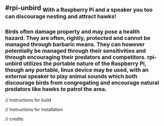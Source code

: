 #rpi-unbird
<sub>With a Raspberry Pi and a speaker you too can discourage nesting and attract hawks!</sub>
----------
<sub>Birds often damage property and may pose a health hazard. They are often, rightly, protected and cannot be managed through barbaric means. They can however potentially be managed through their sensitivities and through encouraging their predators and competitors. rpi-unbird utilizes the portable nature of the Raspberry Pi, though any portable, linux device may be used, with an external speaker to play animal sounds which both discourage birds from congregating and encourage natural predators like hawks to patrol the area.</sub>
----------
// Instructions for build

// Instructions for installation

// credits

